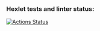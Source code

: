 ### Hexlet tests and linter status:
[![Actions Status](https://github.com/strdmitriy/devops-for-programmers-project-lvl1/workflows/hexlet-check/badge.svg)](https://github.com/strdmitriy/devops-for-programmers-project-lvl1/actions)